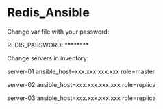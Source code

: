 # Redis_Ansible


Change var file with your password:

REDIS_PASSWORD: ********

Change servers in inventory:

server-01 ansible_host=xxx.xxx.xxx.xxx role=master

server-02 ansible_host=xxx.xxx.xxx.xxx role=replica

server-03 ansible_host=xxx.xxx.xxx.xxx role=replica


